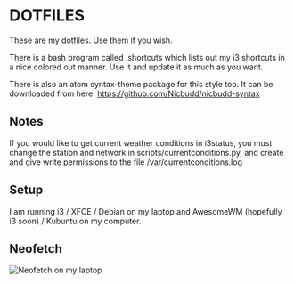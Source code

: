 # DOTFILES

These are my dotfiles. Use them if you wish.

There is a bash program called .shortcuts which lists out my i3 shortcuts in a nice colored out manner. Use it and update it as much as you want.

There is also an atom syntax-theme package for this style too. It can be downloaded from here. https://github.com/Nicbudd/nicbudd-syntax

## Notes

If you would like to get current weather conditions in i3status, you must change
the station and network in scripts/currentconditions.py, and create and give
write permissions to the file /var/currentconditions.log

## Setup

I am running i3 / XFCE / Debian on my laptop and AwesomeWM (hopefully i3 soon) / Kubuntu on my computer.

## Neofetch

![Neofetch on my laptop](https://media.discordapp.net/attachments/892502242144436224/917852142956589157/Screenshot_2021-12-07_13-56-25.png)
